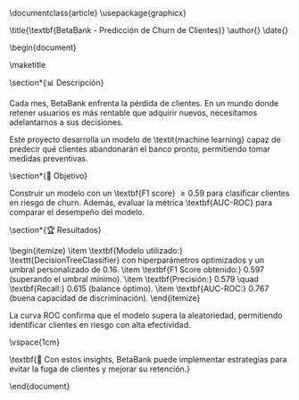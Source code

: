 \documentclass{article}
\usepackage{graphicx}

\title{\textbf{BetaBank - Predicción de Churn de Clientes}}
\author{}
\date{}

\begin{document}

\maketitle

\section*{📊 Descripción}

Cada mes, BetaBank enfrenta la pérdida de clientes. En un mundo donde retener usuarios es más rentable que adquirir nuevos, necesitamos adelantarnos a sus decisiones.

Este proyecto desarrolla un modelo de \textit{machine learning} capaz de predecir qué clientes abandonarán el banco pronto, permitiendo tomar medidas preventivas.

\section*{🎯 Objetivo}

Construir un modelo con un \textbf{F1 score} $\geq 0.59$ para clasificar clientes en riesgo de churn. Además, evaluar la métrica \textbf{AUC-ROC} para comparar el desempeño del modelo.

\section*{🏆 Resultados}

\begin{itemize}
    \item \textbf{Modelo utilizado:} \texttt{DecisionTreeClassifier} con hiperparámetros optimizados y un umbral personalizado de $0.16$.
    \item \textbf{F1 Score obtenido:} $0.597$ (superando el umbral mínimo).
    \item \textbf{Precisión:} $0.579$ \quad \textbf{Recall:} $0.615$ (balance óptimo).
    \item \textbf{AUC-ROC:} $0.767$ (buena capacidad de discriminación).
\end{itemize}

La curva ROC confirma que el modelo supera la aleatoriedad, permitiendo identificar clientes en riesgo con alta efectividad.

\vspace{1cm}

\textbf{📌 Con estos insights, BetaBank puede implementar estrategias para evitar la fuga de clientes y mejorar su retención.}

\end{document}
